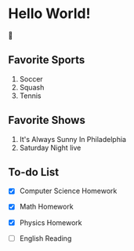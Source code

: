# Hello World! 
:cowboy_hat_face:

## Favorite Sports
1. Soccer
1. Squash
1. Tennis

## Favorite Shows
1. It's Always Sunny In Philadelphia
1. Saturday Night live

## To-do List
- [x] Computer Science Homework
- [x] Math Homework
- [x] Physics Homework
- [ ] English Reading

